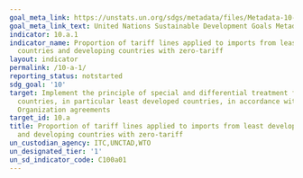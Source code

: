 ```yaml
---
goal_meta_link: https://unstats.un.org/sdgs/metadata/files/Metadata-10-0A-01.pdf
goal_meta_link_text: United Nations Sustainable Development Goals Metadata (pdf 564kB)
indicator: 10.a.1
indicator_name: Proportion of tariff lines applied to imports from least developed
  countries and developing countries with zero-tariff
layout: indicator
permalink: /10-a-1/
reporting_status: notstarted
sdg_goal: '10'
target: Implement the principle of special and differential treatment for developing
  countries, in particular least developed countries, in accordance with World Trade
  Organization agreements
target_id: 10.a
title: Proportion of tariff lines applied to imports from least developed countries
  and developing countries with zero-tariff
un_custodian_agency: ITC,UNCTAD,WTO
un_designated_tier: '1'
un_sd_indicator_code: C100a01
---
```

